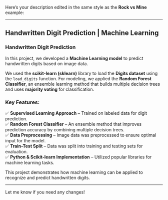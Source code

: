 Here’s your description edited in the same style as the **Rock vs Mine** example:

---

## **Handwritten Digit Prediction | Machine Learning**  
### **Handwritten Digit Prediction**  

In this project, we developed a **Machine Learning model** to predict handwritten digits based on image data.  

We used the **scikit-learn (sklearn)** library to load the **Digits dataset** using the `load_digits` function. For modeling, we applied the **Random Forest Classifier**, an ensemble learning method that builds multiple decision trees and uses **majority voting** for classification.

### **Key Features:**  
✅ **Supervised Learning Approach** – Trained on labeled data for digit prediction.  
✅ **Random Forest Classifier** – An ensemble method that improves prediction accuracy by combining multiple decision trees.  
✅ **Data Preprocessing** – Image data was preprocessed to ensure optimal input for the model.  
✅ **Train-Test Split** – Data was split into training and testing sets for evaluation.  
✅ **Python & Scikit-learn Implementation** – Utilized popular libraries for machine learning tasks.  

This project demonstrates how machine learning can be applied to recognize and predict handwritten digits.

---

Let me know if you need any changes!
